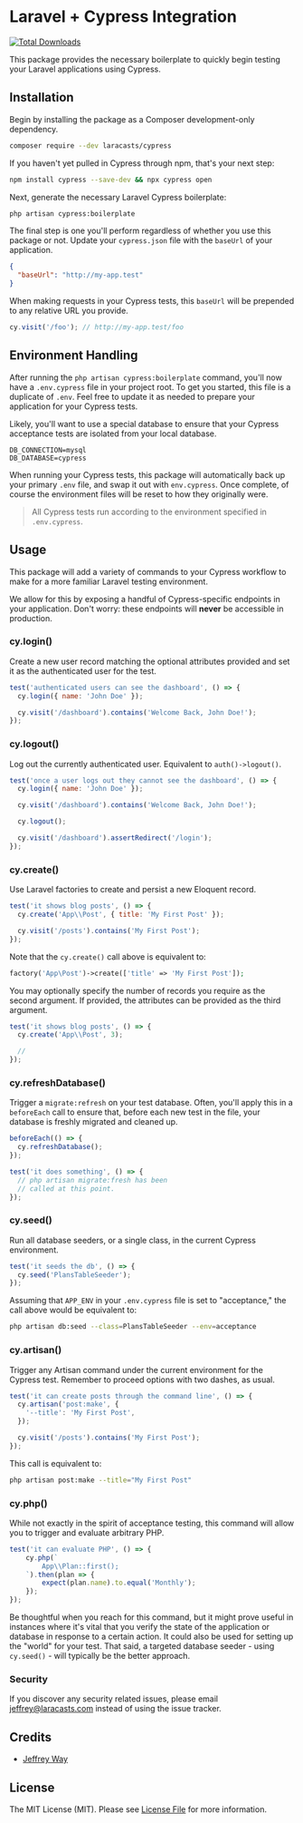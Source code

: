 # Laravel + Cypress Integration

[![Total Downloads](https://img.shields.io/packagist/dt/laracasts/cypress.svg?style=flat-square)](https://packagist.org/packages/laracasts/cypress)

This package provides the necessary boilerplate to quickly begin testing your Laravel applications using Cypress.

## Installation

Begin by installing the package as a Composer development-only dependency.

```bash
composer require --dev laracasts/cypress
```

If you haven't yet pulled in Cypress through npm, that's your next step:

```bash
npm install cypress --save-dev && npx cypress open
```

Next, generate the necessary Laravel Cypress boilerplate:

```bash
php artisan cypress:boilerplate
```

The final step is one you'll perform regardless of whether you use this package or not. Update your `cypress.json` file with the `baseUrl` of your application.

```json
{
  "baseUrl": "http://my-app.test"
}
```

When making requests in your Cypress tests, this `baseUrl` will be prepended to any relative URL you provide.

```js
cy.visit('/foo'); // http://my-app.test/foo
```

## Environment Handling

After running the `php artisan cypress:boilerplate` command, you'll now have a `.env.cypress`
file in your project root. To get you started, this file is a duplicate of `.env`. Feel free to update
it as needed to prepare your application for your Cypress tests.

Likely, you'll want to use a special database to ensure that your Cypress acceptance tests are isolated from your local database.

```
DB_CONNECTION=mysql
DB_DATABASE=cypress
```

When running your Cypress tests, this package will automatically back up your primary `.env` file, and swap it out with `env.cypress`.
Once complete, of course the environment files will be reset to how they originally were.

> All Cypress tests run according to the environment specified in `.env.cypress`.

## Usage

This package will add a variety of commands to your Cypress workflow to make for a more familiar Laravel testing environment.

We allow for this by exposing a handful of Cypress-specific endpoints in your application. Don't worry: these endpoints will **never** be accessible in production.

### cy.login()

Create a new user record matching the optional attributes provided and set it as the authenticated user for the test.

```js
test('authenticated users can see the dashboard', () => {
  cy.login({ name: 'John Doe' });

  cy.visit('/dashboard').contains('Welcome Back, John Doe!');
});
```

### cy.logout()

Log out the currently authenticated user. Equivalent to `auth()->logout()`.

```js
test('once a user logs out they cannot see the dashboard', () => {
  cy.login({ name: 'John Doe' });

  cy.visit('/dashboard').contains('Welcome Back, John Doe!');

  cy.logout();

  cy.visit('/dashboard').assertRedirect('/login');
});
```

### cy.create()

Use Laravel factories to create and persist a new Eloquent record.

```js
test('it shows blog posts', () => {
  cy.create('App\\Post', { title: 'My First Post' });

  cy.visit('/posts').contains('My First Post');
});
```

Note that the `cy.create()` call above is equivalent to:

```php
factory('App\Post')->create(['title' => 'My First Post']);
```

You may optionally specify the number of records you require as the second argument. If provided, the attributes
can be provided as the third argument.

```js
test('it shows blog posts', () => {
  cy.create('App\\Post', 3);

  //
});
```

### cy.refreshDatabase()

Trigger a `migrate:refresh` on your test database. Often, you'll apply this in a `beforeEach` call to ensure that,
before each new test in the file, your database is freshly migrated and cleaned up.

```js
beforeEach(() => {
  cy.refreshDatabase();
});

test('it does something', () => {
  // php artisan migrate:fresh has been
  // called at this point.
});
```

### cy.seed()

Run all database seeders, or a single class, in the current Cypress environment.

```js
test('it seeds the db', () => {
  cy.seed('PlansTableSeeder');
});
```

Assuming that `APP_ENV` in your `.env.cypress` file is set to "acceptance," the call above would be equivalent to:

```bash
php artisan db:seed --class=PlansTableSeeder --env=acceptance
```

### cy.artisan()

Trigger any Artisan command under the current environment for the Cypress test. Remember to proceed options with two dashes, as usual.

```js
test('it can create posts through the command line', () => {
  cy.artisan('post:make', {
    '--title': 'My First Post',
  });

  cy.visit('/posts').contains('My First Post');
});
```

This call is equivalent to:

```bash
php artisan post:make --title="My First Post"
```

### cy.php()

While not exactly in the spirit of acceptance testing, this command will allow you to trigger and evaluate arbitrary PHP.

```js
test('it can evaluate PHP', () => {
    cy.php(`
        App\\Plan::first();
    `).then(plan => {
        expect(plan.name).to.equal('Monthly'); 
    });
});
```

Be thoughtful when you reach for this command, but it might prove useful in instances where it's vital that you verify the state of the application or database in response to a certain action. It could also be used 
for setting up the "world" for your test. That said, a targeted database seeder - using `cy.seed()` - will typically be the better approach.

### Security

If you discover any security related issues, please email jeffrey@laracasts.com instead of using the issue tracker.

## Credits

- [Jeffrey Way](https://twitter.com/jeffrey_way)

## License

The MIT License (MIT). Please see [License File](LICENSE.md) for more information.
